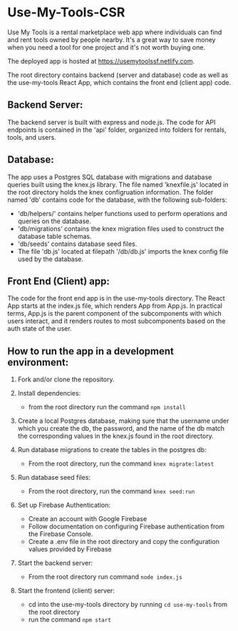 # Use-My-Tools-CSR
Use My Tools is a rental marketplace web app where individuals can find and rent tools owned by people nearby. It's a great way to save money when you need a tool for one project and it's not worth buying one.

The deployed app is hosted at https://usemytoolssf.netlify.com.

The root directory contains backend (server and database) code as well as the use-my-tools React App, which contains the front end (client app) code.

## Backend Server:

The backend server is built with express and node.js. The code for API endpoints is contained in the 'api' folder, organized into folders for rentals, tools, and users.

## Database:

The app uses a Postgres SQL database with migrations and database queries built using the knex.js library. The file named 'knexfile.js' located in the root directory holds the knex configruation information. The folder named 'db' contains code for the database, with the following sub-folders:

- 'db/helpers/' contains helper functions used to perform operations and queries on the database.
- 'db/migrations' contains the knex migration files used to construct the database table schemas.
- 'db/seeds' contains database seed files. 
- The file 'db.js' located at filepath '/db/db.js' imports the knex config file used by the database. 

## Front End (Client) app:

The code for the front end app is in the use-my-tools directory. The React App starts at the index.js file, which renders App from App.js. In practical terms, App.js is the parent component of the subcomponents with which users interact, and it renders routes to most subcomponents based on the auth state of the user.

## How to run the app in a development environment:
1) Fork and/or clone the repository.

2) Install dependencies:
    - from the root directory run the command `npm install`

3) Create a local Postgres database, making sure that the username under which you create the db, the password, and the name of the db match the corresponding values in the knex.js found in the root directory.

4) Run database migrations to create the tables in the postgres db:
    - From the root directory, run the command `knex migrate:latest`

5) Run database seed files:
    - From the root directory, run the command `knex seed:run`

6)  Set up Firebase Authentication:
    - Create an account with Google Firebase
    - Follow documentation on configuring Firebase authentication from the Firebase Console. 
    - Create a .env file in the root directory and copy the configuration values provided by Firebase

7) Start the backend server:
    - From the root directory run command `node index.js`

8) Start the frontend (client) server:
    - cd into the use-my-tools directory by running `cd use-my-tools` from the root directory
    - run the command `npm start`


